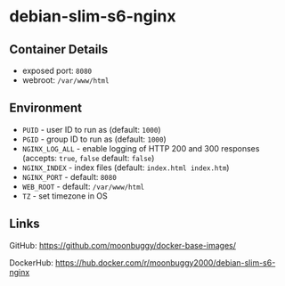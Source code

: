 # debian-slim-s6-nginx

## Container Details

*   exposed port: `8080`
*   webroot: `/var/www/html`

## Environment

*   `PUID`          - user ID to run as (default: `1000`)
*   `PGID`          - group ID to run as (default: `1000`)
*   `NGINX_LOG_ALL` - enable logging of HTTP 200 and 300 responses (accepts: `true`, `false` default: `false`)
*   `NGINX_INDEX`   - index files (default: `index.html index.htm`)
*   `NGINX_PORT`    - default: `8080`
*   `WEB_ROOT`      - default: `/var/www/html`
*   `TZ`            - set timezone in OS

## Links
GitHub: <https://github.com/moonbuggy/docker-base-images/>

DockerHub: <https://hub.docker.com/r/moonbuggy2000/debian-slim-s6-nginx>
